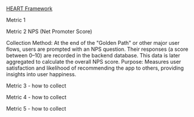 [HEART Framework](https://docs.google.com/presentation/d/1VOA3YK7CjZVaV2VCq1WkQrhVcTxIawuo-e9mk95e9C0/edit?usp=sharing)

Metric 1 


Metric 2 
NPS (Net Promoter Score)

Collection Method: At the end of the "Golden Path" or other major user flows, users are prompted with an NPS question. Their responses (a score between 0–10) are recorded in the backend database. This data is later aggregated to calculate the overall NPS score.
Purpose: Measures user satisfaction and likelihood of recommending the app to others, providing insights into user happiness.

Metric 3 - how to collect

Metric 4 - how to collect

Metric 5 - how to collect
